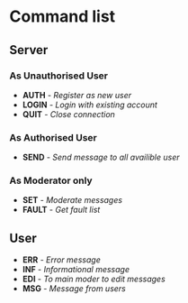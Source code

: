 # Command list

## Server

### As Unauthorised User
- **AUTH** - *Register as new user*
- **LOGIN** - *Login with existing account*
- **QUIT** - *Close connection*

### As Authorised User
- **SEND** - *Send message to all availible user*

### As Moderator only
- **SET** - *Moderate messages*
- **FAULT** - *Get fault list*

## User
- **ERR** - *Error message*
- **INF** - *Informational message*
- **EDI** - *To main moder to edit messages*
- **MSG** - *Message from users*
